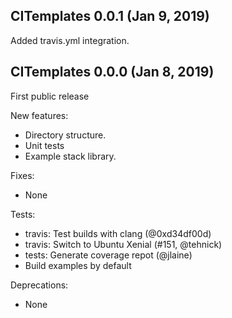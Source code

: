 CITemplates 0.0.1 (Jan 9, 2019)
-------------------------
Added travis.yml integration.


CITemplates 0.0.0 (Jan 8, 2019)
-------------------------
First public release

New features:
 - Directory structure.
 - Unit tests
 - Example stack library.

Fixes:
 - None

Tests:
 - travis: Test builds with clang (@0xd34df00d)
 - travis: Switch to Ubuntu Xenial (#151, @tehnick)
 - tests: Generate coverage repot (@jlaine)
 - Build examples by default

Deprecations:
 - None 

